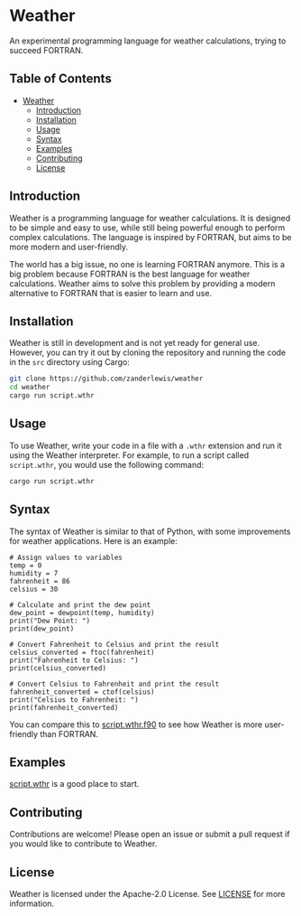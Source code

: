 # Weather
An experimental programming language for weather calculations, trying to succeed FORTRAN.

## Table of Contents
- [Weather](#weather)
  - [Introduction](#introduction)
  - [Installation](#installation)
  - [Usage](#usage)
  - [Syntax](#syntax)
  - [Examples](#examples)
  - [Contributing](#contributing)
  - [License](#license)

## Introduction
Weather is a programming language for weather calculations. It is designed to be simple and easy to use, while still being powerful enough to perform complex calculations. The language is inspired by FORTRAN, but aims to be more modern and user-friendly.

The world has a big issue, no one is learning FORTRAN anymore. This is a big problem because FORTRAN is the best language for weather calculations. Weather aims to solve this problem by providing a modern alternative to FORTRAN that is easier to learn and use.

## Installation
Weather is still in development and is not yet ready for general use. However, you can try it out by cloning the repository and running the code in the `src` directory using Cargo:

```bash
git clone https://github.com/zanderlewis/weather
cd weather
cargo run script.wthr
```

## Usage
To use Weather, write your code in a file with a `.wthr` extension and run it using the Weather interpreter. For example, to run a script called `script.wthr`, you would use the following command:

```bash
cargo run script.wthr
```

## Syntax
The syntax of Weather is similar to that of Python, with some improvements for weather applications. Here is an example:

```wthr
# Assign values to variables
temp = 0
humidity = 7
fahrenheit = 86
celsius = 30

# Calculate and print the dew point
dew_point = dewpoint(temp, humidity)
print("Dew Point: ")
print(dew_point)

# Convert Fahrenheit to Celsius and print the result
celsius_converted = ftoc(fahrenheit)
print("Fahrenheit to Celsius: ")
print(celsius_converted)

# Convert Celsius to Fahrenheit and print the result
fahrenheit_converted = ctof(celsius)
print("Celsius to Fahrenheit: ")
print(fahrenheit_converted)
```

You can compare this to [script.wthr.f90](script.wthr.f90) to see how Weather is more user-friendly than FORTRAN.

## Examples
[script.wthr](script.wthr) is a good place to start.

## Contributing
Contributions are welcome! Please open an issue or submit a pull request if you would like to contribute to Weather.

## License
Weather is licensed under the Apache-2.0 License. See [LICENSE](LICENSE) for more information.

